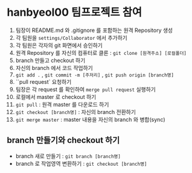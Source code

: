 # hanbyeol00 팀프로젝트 참여

1. 팀장이 README.md 와 .gitignore 를 포함하는 원격 Repository 생성
2. 각 팀원을 `settings/Collaborator` 에서 추가하기
3. 각 팀원은 각자의 git 화면에서 승인하기
4. 원격 Repository 를 자신의 컴퓨터로 클론 : `git clone [원격주소] [로컬폴더]`
5. branch 만들고 checkout 하기
6. 자신의 branch 에서 코드 작업하기
7. `git add .` , `git commit -m [주저리]` , `git push origin [branch명]`
8. ``pull request` 요청하기
9. 팀장은 각 request 를 확인하여 `merge pull request` 실행하기
10. 로컬에서 master 로 checkout 하기
11. `git pull` : 원격 master 를 다운로드 하기
12. `git checkout [branch명]` : 자신의 branch 전환하기
13. `git merge master` : master 내용을 자신의 branch 와 병합(sync)

## branch 만들기와 checkout 하기

- branch 새로 만들기 : `git branch [branch명]`
- branch 로 작업영역 변환하기 : `git checkout [branch명]`
